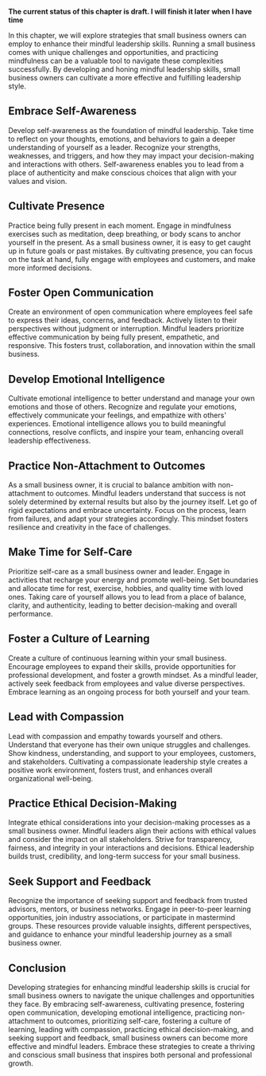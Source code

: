**The current status of this chapter is draft. I will finish it later when I have time**

In this chapter, we will explore strategies that small business owners can employ to enhance their mindful leadership skills. Running a small business comes with unique challenges and opportunities, and practicing mindfulness can be a valuable tool to navigate these complexities successfully. By developing and honing mindful leadership skills, small business owners can cultivate a more effective and fulfilling leadership style.

Embrace Self-Awareness
----------------------

Develop self-awareness as the foundation of mindful leadership. Take time to reflect on your thoughts, emotions, and behaviors to gain a deeper understanding of yourself as a leader. Recognize your strengths, weaknesses, and triggers, and how they may impact your decision-making and interactions with others. Self-awareness enables you to lead from a place of authenticity and make conscious choices that align with your values and vision.

Cultivate Presence
------------------

Practice being fully present in each moment. Engage in mindfulness exercises such as meditation, deep breathing, or body scans to anchor yourself in the present. As a small business owner, it is easy to get caught up in future goals or past mistakes. By cultivating presence, you can focus on the task at hand, fully engage with employees and customers, and make more informed decisions.

Foster Open Communication
-------------------------

Create an environment of open communication where employees feel safe to express their ideas, concerns, and feedback. Actively listen to their perspectives without judgment or interruption. Mindful leaders prioritize effective communication by being fully present, empathetic, and responsive. This fosters trust, collaboration, and innovation within the small business.

Develop Emotional Intelligence
------------------------------

Cultivate emotional intelligence to better understand and manage your own emotions and those of others. Recognize and regulate your emotions, effectively communicate your feelings, and empathize with others' experiences. Emotional intelligence allows you to build meaningful connections, resolve conflicts, and inspire your team, enhancing overall leadership effectiveness.

Practice Non-Attachment to Outcomes
-----------------------------------

As a small business owner, it is crucial to balance ambition with non-attachment to outcomes. Mindful leaders understand that success is not solely determined by external results but also by the journey itself. Let go of rigid expectations and embrace uncertainty. Focus on the process, learn from failures, and adapt your strategies accordingly. This mindset fosters resilience and creativity in the face of challenges.

Make Time for Self-Care
-----------------------

Prioritize self-care as a small business owner and leader. Engage in activities that recharge your energy and promote well-being. Set boundaries and allocate time for rest, exercise, hobbies, and quality time with loved ones. Taking care of yourself allows you to lead from a place of balance, clarity, and authenticity, leading to better decision-making and overall performance.

Foster a Culture of Learning
----------------------------

Create a culture of continuous learning within your small business. Encourage employees to expand their skills, provide opportunities for professional development, and foster a growth mindset. As a mindful leader, actively seek feedback from employees and value diverse perspectives. Embrace learning as an ongoing process for both yourself and your team.

Lead with Compassion
--------------------

Lead with compassion and empathy towards yourself and others. Understand that everyone has their own unique struggles and challenges. Show kindness, understanding, and support to your employees, customers, and stakeholders. Cultivating a compassionate leadership style creates a positive work environment, fosters trust, and enhances overall organizational well-being.

Practice Ethical Decision-Making
--------------------------------

Integrate ethical considerations into your decision-making processes as a small business owner. Mindful leaders align their actions with ethical values and consider the impact on all stakeholders. Strive for transparency, fairness, and integrity in your interactions and decisions. Ethical leadership builds trust, credibility, and long-term success for your small business.

Seek Support and Feedback
-------------------------

Recognize the importance of seeking support and feedback from trusted advisors, mentors, or business networks. Engage in peer-to-peer learning opportunities, join industry associations, or participate in mastermind groups. These resources provide valuable insights, different perspectives, and guidance to enhance your mindful leadership journey as a small business owner.

Conclusion
----------

Developing strategies for enhancing mindful leadership skills is crucial for small business owners to navigate the unique challenges and opportunities they face. By embracing self-awareness, cultivating presence, fostering open communication, developing emotional intelligence, practicing non-attachment to outcomes, prioritizing self-care, fostering a culture of learning, leading with compassion, practicing ethical decision-making, and seeking support and feedback, small business owners can become more effective and mindful leaders. Embrace these strategies to create a thriving and conscious small business that inspires both personal and professional growth.

